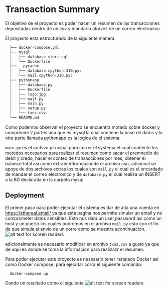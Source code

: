 # Transaction Summary

El objetivo de el proyecto es poder hacer un resumen de las transacciones depositadas dentro de un csv y mandarlo atravez de un correo electronico.

El proyecto esta estructurado de la siguiente manera.
```bash
  ├── docker-compose.yml
  ├── mysql
  │   ├── database_stori.sql
  │   └── Dockerfile
  ├── __pycache__
  │   ├── database.cpython-310.pyc
  │   └── mail.cpython-310.pyc
  ├── pythonapp
  │   ├── database.py
  │   ├── Dockerfile
  │   ├── logo.jpg
  │   ├── mail.py
  │   ├── main.py
  │   ├── setup.py
  │   └── txns.csv
  └── README.md
```
Como podemos observar el proyecto se encuentra motado sobre docker y comprende 2 partes una que es mysql la cual contiene la base de datos  y la otra parte llamada pythonapp es la logica de el sistema.

```main.py``` es el archivo pirncipal para correr el systema el cual contiente los metodos necesarios para realizar el resumen como sacar el premnedio de debit y credo, hacer el conteo de transacciones por mes, obtener el balance total asi como extraer informacionde el archivo csn, adicional se apoya de dos archivos extras los cuales son ```mail.py``` el cual es el encardado de mandar el correo electronico y de ```database.py``` el cual realiza un INSERT a la BD declarada en la carpeta mysql

## Deployment

El primer paso para poder ejecutar el sistema es dar de alta una cuenta en https://ethereal.email/ ya que esta pagina nos permite simular un email y no comprometer datos sensibles. Esto nos dara un user,password asi como un host y un puerto los cuales podremos en el archivo ```mail.py``` esto con el fin de que simule el envio de un corre como se muestra acontinuacion.
![alt text for screen readers](/email.png)

adicionalmente es necesario modificar en archivo  ```txns.csv``` a gusto ya que de aqui es donde se toma la informacion para realizazr el resumen.

Para poder ejecutar este proyecto es nesesario tener instalado Docker asi como Docker compose, para ejecutar corra el siguiente comando:
```
  docker-compose up
```
Dando un resultado como el siguiente
![alt text for screen readers](/docker.png )




